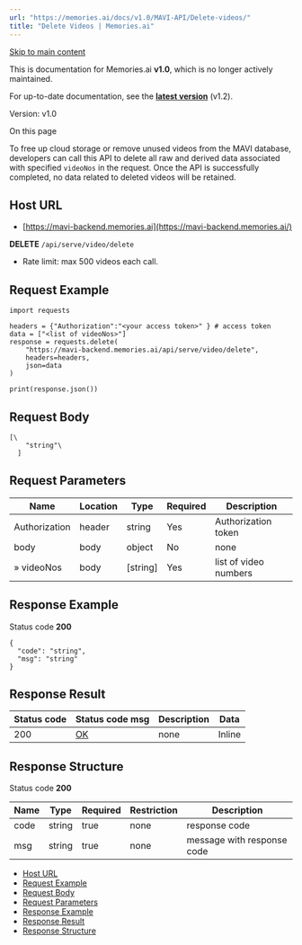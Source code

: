 ```yaml
---
url: "https://memories.ai/docs/v1.0/MAVI-API/Delete-videos/"
title: "Delete Videos | Memories.ai"
---
```


[Skip to main content](https://memories.ai/docs/v1.0/MAVI-API/Delete-videos/#__docusaurus_skipToContent_fallback)

This is documentation for Memories.ai **v1.0**, which is no longer actively maintained.

For up-to-date documentation, see the **[latest version](https://memories.ai/docs/)** (v1.2).

Version: v1.0

On this page

To free up cloud storage or remove unused videos from the MAVI database, developers can call this API to delete all raw and derived data associated with specified `videoNos` in the request. Once the API is successfully completed, no data related to deleted videos will be retained.

## Host URL [​](https://memories.ai/docs/v1.0/MAVI-API/Delete-videos/\#host-url "Direct link to Host URL")

- [https://mavi-backend.memories.ai](https://mavi-backend.memories.ai/)

**DELETE** `/api/serve/video/delete`

- Rate limit: max 500 videos each call.

## Request Example [​](https://memories.ai/docs/v1.0/MAVI-API/Delete-videos/\#request-example "Direct link to Request Example")

```codeBlockLines_e6Vv
import requests

headers = {"Authorization":"<your access token>" } # access token
data = ["<list of videoNos>"]
response = requests.delete(
    "https://mavi-backend.memories.ai/api/serve/video/delete",
    headers=headers,
    json=data
)

print(response.json())

```

## Request Body [​](https://memories.ai/docs/v1.0/MAVI-API/Delete-videos/\#request-body "Direct link to Request Body")

```codeBlockLines_e6Vv
[\
    "string"\
  ]

```

## Request Parameters [​](https://memories.ai/docs/v1.0/MAVI-API/Delete-videos/\#request-parameters "Direct link to Request Parameters")

| Name | Location | Type | Required | Description |
| --- | --- | --- | --- | --- |
| Authorization | header | string | Yes | Authorization token |
| body | body | object | No | none |
| » videoNos | body | \[string\] | Yes | list of video numbers |

## Response Example [​](https://memories.ai/docs/v1.0/MAVI-API/Delete-videos/\#response-example "Direct link to Response Example")

Status code **200**

```codeBlockLines_e6Vv
{
  "code": "string",
  "msg": "string"
}

```

## Response Result [​](https://memories.ai/docs/v1.0/MAVI-API/Delete-videos/\#response-result "Direct link to Response Result")

| Status code | Status code msg | Description | Data |
| --- | --- | --- | --- |
| 200 | [OK](https://tools.ietf.org/html/rfc7231#section-6.3.1) | none | Inline |

## Response Structure [​](https://memories.ai/docs/v1.0/MAVI-API/Delete-videos/\#response-structure "Direct link to Response Structure")

Status code **200**

| Name | Type | Required | Restriction | Description |
| --- | --- | --- | --- | --- |
| code | string | true | none | response code |
| msg | string | true | none | message with response code |

- [Host URL](https://memories.ai/docs/v1.0/MAVI-API/Delete-videos/#host-url)
- [Request Example](https://memories.ai/docs/v1.0/MAVI-API/Delete-videos/#request-example)
- [Request Body](https://memories.ai/docs/v1.0/MAVI-API/Delete-videos/#request-body)
- [Request Parameters](https://memories.ai/docs/v1.0/MAVI-API/Delete-videos/#request-parameters)
- [Response Example](https://memories.ai/docs/v1.0/MAVI-API/Delete-videos/#response-example)
- [Response Result](https://memories.ai/docs/v1.0/MAVI-API/Delete-videos/#response-result)
- [Response Structure](https://memories.ai/docs/v1.0/MAVI-API/Delete-videos/#response-structure)